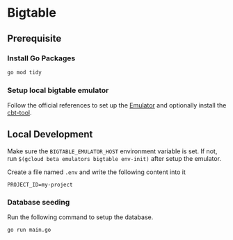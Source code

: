 # Bigtable

## Prerequisite

### Install Go Packages

```bash
go mod tidy
```

### Setup local bigtable emulator

Follow the official references to set up the [Emulator](https://cloud.google.com/bigtable/docs/emulator) and optionally install the [cbt-tool](https://cloud.google.com/bigtable/docs/cbt-overview).

## Local Development

Make sure the `BIGTABLE_EMULATOR_HOST` environment variable is set. If not, run `$(gcloud beta emulators bigtable env-init)` after setup the emulator.

Create a file named `.env` and write the following content into it

```
PROJECT_ID=my-project
```

### Database seeding

Run the following command to setup the database.

```bash
go run main.go
```
